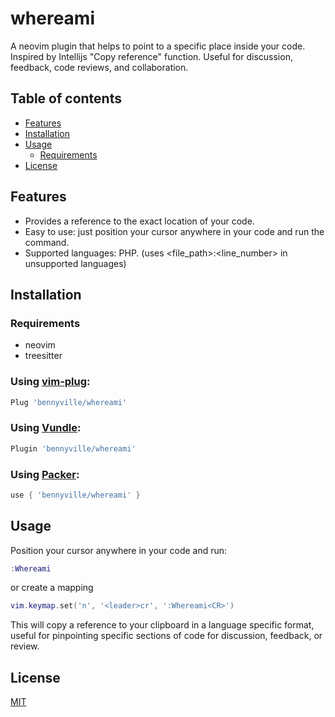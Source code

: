 # whereami

A neovim plugin that helps to point to a specific place inside your code. Inspired by Intellijs "Copy reference" function. Useful for discussion, feedback, code reviews, and collaboration.

## Table of contents

  - [Features](#features)
  - [Installation](#installation)
  - [Usage](#usage)
      * [Requirements](#requirements)
  - [License](#license)

## Features

- Provides a reference to the exact location of your code.
- Easy to use: just position your cursor anywhere in your code and run the command.
- Supported languages: PHP. (uses <file_path>:<line_number> in unsupported languages)

## Installation

### Requirements

- neovim
- treesitter

### Using [vim-plug](https://github.com/junegunn/vim-plug):

```lua
Plug 'bennyville/whereami'
```

### Using [Vundle](https://github.com/VundleVim/Vundle.vim):

```lua
Plugin 'bennyville/whereami'
```

### Using [Packer](https://github.com/wbthomason/packer.nvim):

```lua
use { 'bennyville/whereami' }
```

## Usage

Position your cursor anywhere in your code and run:

```lua
:Whereami
```

or create a mapping

```lua
vim.keymap.set('n', '<leader>cr', ':Whereami<CR>')
```

This will copy a reference to your clipboard in a language specific format, useful for pinpointing specific sections of code for discussion, feedback, or review.

## License

[MIT](LICENSE)

